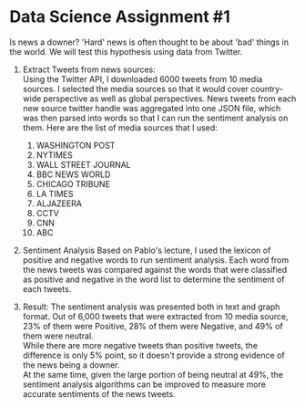 # Data Science Assignment #1

Is news a downer? 'Hard' news is often thought to be about 'bad' things in the world. We will test this hypothesis using data from Twitter. 

1. Extract Tweets from news sources:  
Using the Twitter API, I downloaded 6000 tweets from 10 media sources.  I selected the media sources so that it would cover country-wide perspective as well as global perspectives.  News tweets from each new source twitter handle was aggregated into one JSON file, which was then parsed into words so that I can run the sentiment analysis on them.  Here are the list of media sources that I used:
    1. WASHINGTON POST
    2. NYTIMES
    3. WALL STREET JOURNAL
    4. BBC NEWS WORLD
    5. CHICAGO TRIBUNE
    6. LA TIMES
    7. ALJAZEERA
    8. CCTV
    9. CNN
    10. ABC

2. Sentiment Analysis
Based on Pablo's lecture, I used the lexicon of positive and negative words to run sentiment analysis.
Each word from the news tweets was compared against the words that were classified as positive and negative in the word list to determine the sentiment of each tweets.

3. Result:
The sentiment analysis was presented both in text and graph format.  Out of 6,000 tweets that were extracted from 10 media source, 23% of them were Positive, 28% of them were Negative, and 49% of them were neutral.  
While there are more negative tweets than positive tweets, the difference is only 5% point, so it doesn't provide a strong evidence of the news being a downer.  
At the same time, given the large portion of being neutral at 49%, the sentiment analysis algorithms can be improved to measure more accurate sentiments of the news tweets.

